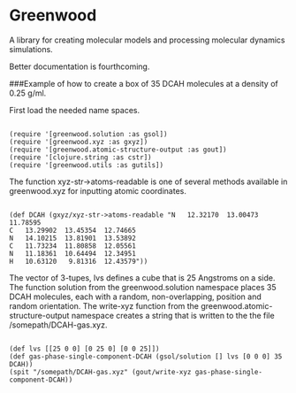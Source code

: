# Greenwood
A library for creating molecular models and processing molecular dynamics simulations.


Better documentation is fourthcoming.

###Example of how to create a box of 35 DCAH molecules at a density of 0.25 g/ml.

First load the needed name spaces.
<pre><code>
(require '[greenwood.solution :as gsol])
(require '[greenwood.xyz :as gxyz])
(require '[greenwood.atomic-structure-output :as gout])
(require '[clojure.string :as cstr])
(require '[greenwood.utils :as gutils])
</code></pre>

The function xyz-str->atoms-readable is one of several methods available in greenwood.xyz for inputting atomic coordinates.
<pre><code>
(def DCAH (gxyz/xyz-str->atoms-readable "N   12.32170  13.00473  11.78595
C   13.29902  13.45354  12.74665
N   14.10215  13.81901  13.53892
C   11.73234  11.80858  12.05561
N   11.18361  10.64494  12.34951
H   10.63120   9.81316  12.43579"))
</code></pre>

The vector of 3-tupes, lvs defines a cube that is 25 Angstroms on a side.   The function solution from the greenwood.solution namespace places 35 DCAH molecules, each with a random, non-overlapping, position and random orientation.  The write-xyz function from the greenwood.atomic-structure-output namespace creates a string that is written to the the file /somepath/DCAH-gas.xyz.

<pre><code>
(def lvs [[25 0 0] [0 25 0] [0 0 25]])
(def gas-phase-single-component-DCAH (gsol/solution [] lvs [0 0 0] 35 DCAH))
(spit "/somepath/DCAH-gas.xyz" (gout/write-xyz gas-phase-single-component-DCAH))
</code></pre>

